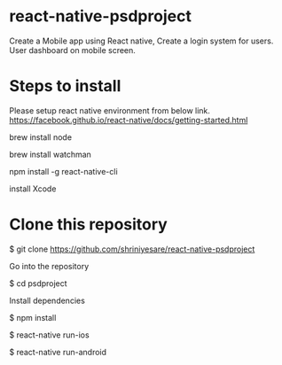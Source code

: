 # react-native-psdproject
Create a Mobile app using React native, Create a login system for users.
User dashboard on mobile screen.

# Steps to install 
Please setup react native environment from below link.
https://facebook.github.io/react-native/docs/getting-started.html

brew install node

brew install watchman

npm install -g react-native-cli

install Xcode
 

# Clone this repository
$ git clone https://github.com/shriniyesare/react-native-psdproject

 Go into the repository
 
$ cd psdproject

 Install dependencies
 
$ npm install

$ react-native run-ios

$ react-native run-android
